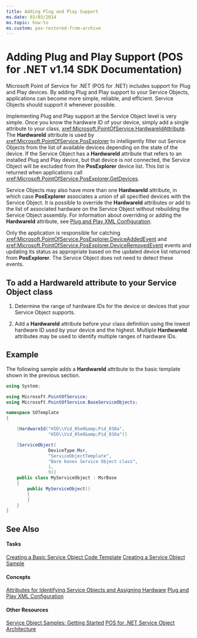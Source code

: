 ```yaml
---
title: Adding Plug and Play Support
ms.date: 03/03/2014
ms.topic: how-to
ms.custom: pos-restored-from-archive
---
```


# Adding Plug and Play Support (POS for .NET v1.14 SDK Documentation)

Microsoft Point of Service for .NET (POS for .NET) includes support for Plug and Play devices. By adding Plug and Play support to your Service Objects, applications can become more simple, reliable, and efficient. Service Objects should support it whenever possible.

Implementing Plug and Play support at the Service Object level is very simple. Once you know the hardware ID of your device, simply add a single attribute to your class, <xref:Microsoft.PointOfService.HardwareIdAttribute>. The **HardwareId** attribute is used by <xref:Microsoft.PointOfService.PosExplorer> to intelligently filter out Service Objects from the list of available devices depending on the state of the device. If the Service Object has a **HardwareId** attribute that refers to an installed Plug and Play device, but that device is not connected, the Service Object will be excluded from the **PosExplorer** device list. This list is returned when applications call <xref:Microsoft.PointOfService.PosExplorer.GetDevices>.

Service Objects may also have more than one **HardwareId** attribute, in which case **PosExplorer** associates a union of all specified devices with the Service Object. It is possible to override the **HardwareId** attributes or add to the list of associated hardware on the Service Object without rebuilding the Service Object assembly. For information about overriding or adding the **HardwareId** attribute, see [Plug and Play XML Configuration](plug-and-play-xml-configuration.md).

Only the application is responsible for catching <xref:Microsoft.PointOfService.PosExplorer.DeviceAddedEvent> and <xref:Microsoft.PointOfService.PosExplorer.DeviceRemovedEvent> events and updating its status as appropriate based on the updated device list returned from **PosExplorer**. The Service Object does not need to detect these events.

## To add a HardwareId attribute to your Service Object class

1. Determine the range of hardware IDs for the device or devices that your Service Object supports.

2. Add a **HardwareId** attribute before your class definition using the lowest hardware ID used by your device and the highest. Multiple **HardwareId** attributes may be used to identify multiple ranges of hardware IDs.

## Example

The following sample adds a **HardwareId** attribute to the basic template shown in the previous section.

```csharp
using System;

using Microsoft.PointOfService;
using Microsoft.PointOfService.BaseServiceObjects;

namespace SOTemplate
{

    [HardwareId("HID\\Vid_05e0&amp;Pid_038a",
                "HID\\Vid_05e0&amp;Pid_038a")]

    [ServiceObject(
                DeviceType.Msr,
                "ServiceObjectTemplate",
                "Bare bones Service Object class",
                1,
                9)]
    public class MyServiceObject : MsrBase
    {
        public MyServiceObject()
        {
        }
    }
}

```

## See Also

#### Tasks

[Creating a Basic Service Object Code Template](creating-a-basic-service-object-code-template.md)
[Creating a Service Object Sample](creating-a-service-object-sample.md)

#### Concepts

[Attributes for Identifying Service Objects and Assigning Hardware](attributes-for-identifying-service-objects-and-assigning-hardware.md)
[Plug and Play XML Configuration](plug-and-play-xml-configuration.md)

#### Other Resources

[Service Object Samples: Getting Started](service-object-samples-getting-started.md)
[POS for .NET Service Object Architecture](pos-for-net-service-object-architecture.md)
